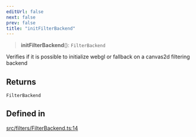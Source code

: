 ```yaml
---
editUrl: false
next: false
prev: false
title: "initFilterBackend"
---
```


> **initFilterBackend**(): `FilterBackend`

Verifies if it is possible to initialize webgl or fallback on a canvas2d filtering backend

## Returns

`FilterBackend`

## Defined in

[src/filters/FilterBackend.ts:14](https://github.com/fabricjs/fabric.js/blob/5c1240d8b4662e45868dd33f385f941de21c8e9c/src/filters/FilterBackend.ts#L14)
